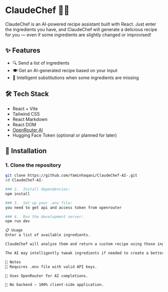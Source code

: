 # ClaudeChef 🍳🤖

ClaudeChef is an AI-powered recipe assistant built with React. Just enter the ingredients you have, and ClaudeChef will generate a delicious recipe for you — even if some ingredients are slightly changed or improvised!

## ✨ Features

- 🔍 Send a list of ingredients
- 🍽️ Get an AI-generated recipe based on your input
- 🤏 Intelligent substitutions when some ingredients are missing

## 🛠 Tech Stack

- React + Vite  
- Tailwind CSS  
- React Markdown  
- React DOM  
- [OpenRouter AI](https://openrouter.ai)  
- Hugging Face Token (optional or planned for later)

## 🚀 Installation

### 1. Clone the repository

```bash
git clone https://github.com/Yaminhaqani/ClaudeChef-AI-.git
cd ClaudeChef-AI-

### 2.  Install dependencies: 
npm install

### 3.  Set up your .env file:
you need to get api and access token from openrouter

### 4.  Run the development server:
npm run dev

📋 Usage
Enter a list of available ingredients.

ClaudeChef will analyze them and return a custom recipe using those ingredients.

The AI may intelligently tweak ingredients if needed to create a better recipe.

📌 Notes
🔐 Requires .env file with valid API keys.

🧠 Uses OpenRouter for AI completions.

🚫 No backend — 100% client-side application.